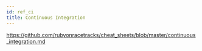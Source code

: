 ```yaml
---
id: ref_ci
title: Continuous Integration
---
```


https://github.com/rubyonracetracks/cheat_sheets/blob/master/continuous_integration.md
